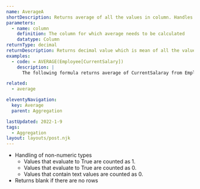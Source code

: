 ```yaml
---
name: AverageA
shortDescription: Returns average of all the values in column. Handles non-numeric values unlike Average
parameters:
  - name: column
    definition: The column for which average needs to be calculated
    datatype: Column
returnType: decimal
returnDescription: Returns decimal value which is mean of all the values from column
examples:
  - code: = AVERAGE(Employee[CurrentSalary])
    description: |
      The following formula returns average of CurrentSalaray from Employee table.

related:
  - average

eleventyNavigation:
  key: Average
  parent: Aggregation

lastUpdated: 2022-1-9
tags:
  - Aggregation
layout: layouts/post.njk
---
```

 * Handling of non-numeric types
    - Values that evaluate to True are counted as 1.
    - Values that evaluate to True are counted as 0.
    - Values that contain text values are counted as 0.
  * Returns blank if there are no rows
